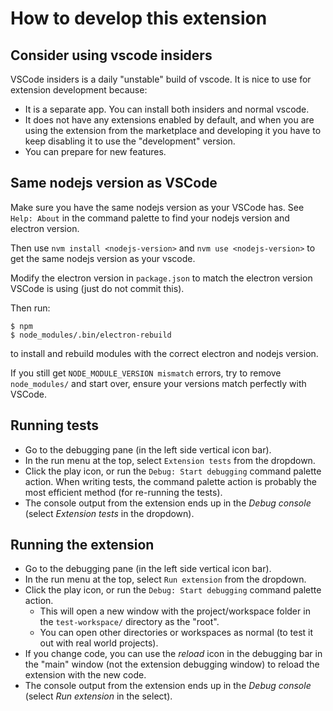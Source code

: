 # How to develop this extension

## Consider using vscode insiders
VSCode insiders is a daily "unstable" build of vscode. It is nice to use for extension development because:

- It is a separate app. You can install both insiders and normal vscode.
- It does not have any extensions enabled by default, and when you are using the extension
  from the marketplace and developing it you have to keep disabling it to use the
  "development" version.
- You can prepare for new features.


## Same nodejs version as VSCode
Make sure you have the same nodejs version as your VSCode has.
See `Help: About` in the command palette to find your nodejs version and electron version.

Then use `nvm install <nodejs-version>` and `nvm use <nodejs-version>` 
to get the same nodejs version as your vscode.

Modify the electron version in `package.json` to match the electron version
VSCode is using (just do not commit this).

Then run:
```
$ npm
$ node_modules/.bin/electron-rebuild
```
to install and rebuild modules with the correct electron and nodejs version.

If you still get `NODE_MODULE_VERSION mismatch` errors, try to remove
`node_modules/` and start over, ensure your versions match perfectly with
VSCode.


## Running tests
- Go to the debugging pane (in the left side vertical icon bar).
- In the run menu at the top, select `Extension tests` from the dropdown.
- Click the play icon, or run the `Debug: Start debugging` command palette action. When writing tests, the command palette action is probably the most efficient method (for re-running the tests).
- The console output from the extension ends up in the _Debug console_ (select _Extension tests_ in the dropdown).

## Running the extension
- Go to the debugging pane (in the left side vertical icon bar).
- In the run menu at the top, select `Run extension` from the dropdown.
- Click the play icon, or run the `Debug: Start debugging` command palette action.
    - This will open a new window with the project/workspace folder in the `test-workspace/` directory as the "root".
    - You can open other directories or workspaces as normal (to test it out with real world projects).
- If you change code, you can use the _reload_ icon in the debugging bar in the "main" window (not the extension debugging window) to reload the extension
  with the new code.
- The console output from the extension ends up in the _Debug console_ (select _Run extension_ in the select).